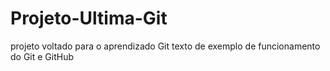 # Projeto-Ultima-Git
projeto voltado para o aprendizado Git
texto de exemplo de funcionamento do Git e GitHub
